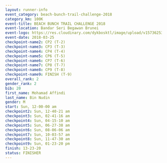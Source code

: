 ```yaml
---
layout: runner-info 
event_category: beach-bunch-trail-challenge-2018 
category_km: 100K 
event-title: BEACH BUNCH TRAIL CHALLENGE 2018 
event-location: Bandar Seri Begawan Brunei 
event-logo: https://res.cloudinary.com/dykbosktl/image/upload/v1573625354/Logo/Logo_qug4sc.jpg 
event-date: 2018-03-25 
checkpoint-name2: CP2 (T-2) 
checkpoint-name3: CP3 (T-3) 
checkpoint-name4: CP4 (T-4) 
checkpoint-name5: CP6 (T-5) 
checkpoint-name6: CP7 (T-6) 
checkpoint-name7: CP8 (T-7) 
checkpoint-name8: CP9 (T-8) 
checkpoint-name9: FINISH (T-9) 
overall_rank: 2
gender_rank: 2
bib: 20
first_name: Mohamad Affindi
last_name: Bin Nudin
gender: M
start: Sun, 12-00-00 am
checkpoint2: Sun, 12-40-21 am
checkpoint3: Sun, 02-41-16 am
checkpoint4: Sun, 04-15-10 am
checkpoint5: Sun, 06-27-38 am
checkpoint6: Sun, 08-06-06 am
checkpoint7: Sun, 10-03-57 am
checkpoint8: Sun, 11-47-30 am
checkpoint9: Sun, 01-23-20 pm
finish: 13-23-20
status: FINISHER
---
```

